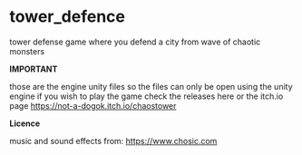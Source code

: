 # tower_defence
 tower defense game where you defend a city from wave of chaotic monsters
 
**IMPORTANT**

those are the engine unity files 
so the files can only be open using the unity engine
if you wish to play the game check the releases here or the itch.io page
https://not-a-dogok.itch.io/chaostower
 
**Licence**

music and sound effects from: https://www.chosic.com 

